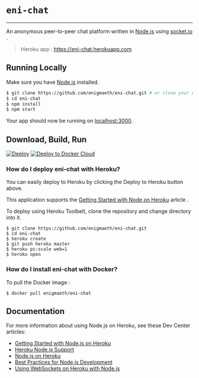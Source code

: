 # `eni-chat`

****

An anonymous peer-to-peer chat platform written in [Node.js](https://nodejs.org/en/) using [socket.io](https://scoket.io) .  
>Heroku app : https://eni-chat.herokuapp.com  


## Running Locally

Make sure you have [Node.js](http://nodejs.org/) installed.

```sh
$ git clone https://github.com/enigmaeth/eni-chat.git # or clone your own fork
$ cd eni-chat
$ npm install
$ npm start
```

Your app should now be running on [localhost:3000](http://localhost:3000/).

## Download, Build, Run

[![Deploy](https://www.herokucdn.com/deploy/button.svg)](https://heroku.com/deploy)
[![Deploy to Docker Cloud](https://files.cloud.docker.com/images/deploy-to-dockercloud.svg)](https://cloud.docker.com/stack/deploy/)



### How do I deploy eni-chat with Heroku?
You can easily deploy to Heroku by clicking the Deploy to Heroku button above. 

This application supports the [Getting Started with Node on Heroku](https://devcenter.heroku.com/articles/getting-started-with-nodejs) article .

To deploy using Heroku Toolbelt, clone the repository and change directory into it.
```
$ git clone https://github.com/enigmaeth/eni-chat.git 
$ cd eni-chat
$ heroku create
$ git push heroku master
$ heroku ps:scale web=1
$ heroku open
```


### How do I install eni-chat with Docker?
To pull the Docker image : 
```
$ docker pull enigmaeth/eni-chat
```




## Documentation

For more information about using Node.js on Heroku, see these Dev Center articles:

- [Getting Started with Node.js on Heroku](https://devcenter.heroku.com/articles/getting-started-with-nodejs)
- [Heroku Node.js Support](https://devcenter.heroku.com/articles/nodejs-support)
- [Node.js on Heroku](https://devcenter.heroku.com/categories/nodejs)
- [Best Practices for Node.js Development](https://devcenter.heroku.com/articles/node-best-practices)
- [Using WebSockets on Heroku with Node.js](https://devcenter.heroku.com/articles/node-websockets)
